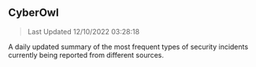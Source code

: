 ## CyberOwl 
> Last Updated 12/10/2022 03:28:18 


A daily updated summary of the most frequent types of security incidents currently being reported from different sources.

